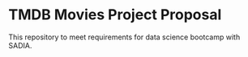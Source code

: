 # TMDB Movies Project Proposal 

This repository to meet requirements for data science bootcamp with SADIA.


